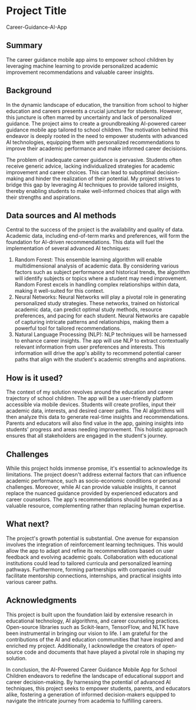 <!-- This is the markdown template for the final project of the Building AI course, 
created by Reaktor Innovations and University of Helsinki. 
Copy the template, paste it to your GitHub README and edit! -->

# Project Title

Career-Guidance-AI-App

## Summary

The career guidance mobile app aims to empower school children by leveraging machine learning to provide personalized academic improvement recommendations and valuable career insights.


## Background

In the dynamic landscape of education, the transition from school to higher education and careers presents a crucial juncture for students. However, this juncture is often marred by uncertainty and lack of personalized guidance. The project aims to create a groundbreaking AI-powered career guidance mobile app tailored to school children. The motivation behind this endeavor is deeply rooted in the need to empower students with advanced AI technologies, equipping them with personalized recommendations to improve their academic performance and make informed career decisions.

The problem of inadequate career guidance is pervasive. Students often receive generic advice, lacking individualized strategies for academic improvement and career choices. This can lead to suboptimal decision-making and hinder the realization of their potential. My project strives to bridge this gap by leveraging AI techniques to provide tailored insights, thereby enabling students to make well-informed choices that align with their strengths and aspirations.

## Data sources and AI methods

Central to the success of the project is the availability and quality of data. Academic data, including end-of-term marks and preferences, will form the foundation for AI-driven recommendations. This data will fuel the implementation of several advanced AI techniques:

1.	Random Forest: This ensemble learning algorithm will enable multidimensional analysis of academic data. By considering various factors such as subject performance and historical trends, the algorithm will identify subjects or topics where a student may need improvement. Random Forest excels in handling complex relationships within data, making it well-suited for this context.
2.	Neural Networks: Neural Networks will play a pivotal role in generating personalized study strategies. These networks, trained on historical academic data, can predict optimal study methods, resource preferences, and pacing for each student. Neural Networks are capable of capturing intricate patterns and relationships, making them a powerful tool for tailored recommendations.
3.	Natural Language Processing (NLP): NLP techniques will be harnessed to enhance career insights. The app will use NLP to extract contextually relevant information from user preferences and interests. This information will drive the app's ability to recommend potential career paths that align with the student's academic strengths and aspirations.

## How is it used?

The context of my solution revolves around the education and career trajectory of school children. The app will be a user-friendly platform accessible via mobile devices. Students will create profiles, input their academic data, interests, and desired career paths. The AI algorithms will then analyze this data to generate real-time insights and recommendations. Parents and educators will also find value in the app, gaining insights into students' progress and areas needing improvement. This holistic approach ensures that all stakeholders are engaged in the student's journey.

## Challenges

While this project holds immense promise, it's essential to acknowledge its limitations. The project doesn't address external factors that can influence academic performance, such as socio-economic conditions or personal challenges. Moreover, while AI can provide valuable insights, it cannot replace the nuanced guidance provided by experienced educators and career counselors. The app's recommendations should be regarded as a valuable resource, complementing rather than replacing human expertise.

## What next?

The project's growth potential is substantial. One avenue for expansion involves the integration of reinforcement learning techniques. This would allow the app to adapt and refine its recommendations based on user feedback and evolving academic goals. Collaboration with educational institutions could lead to tailored curricula and personalized learning pathways. Furthermore, forming partnerships with companies could facilitate mentorship connections, internships, and practical insights into various career paths. 


## Acknowledgments

This project is built upon the foundation laid by extensive research in educational technology, AI algorithms, and career counseling practices. Open-source libraries such as Scikit-learn, TensorFlow, and NLTK have been instrumental in bringing our vision to life. I am grateful for the contributions of the AI and education communities that have inspired and enriched my project. Additionally, I acknowledge the creators of open-source code and documents that have played a pivotal role in shaping my solution.

In conclusion, the AI-Powered Career Guidance Mobile App for School Children endeavors to redefine the landscape of educational support and career decision-making. By harnessing the potential of advanced AI techniques, this project seeks to empower students, parents, and educators alike, fostering a generation of informed decision-makers equipped to navigate the intricate journey from academia to fulfilling careers.
